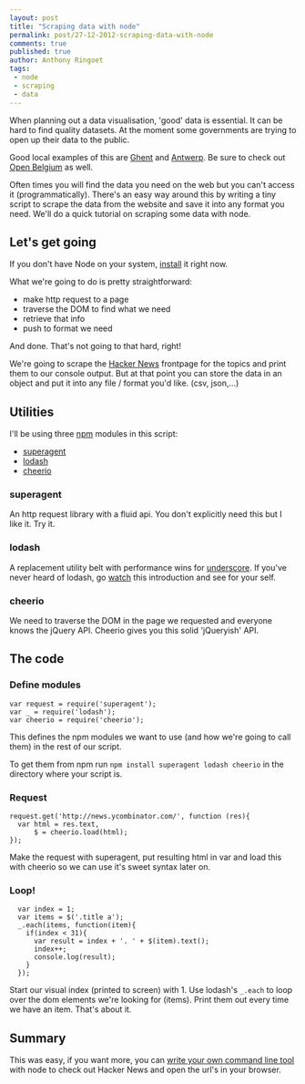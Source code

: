 ```yaml
---
layout: post
title: "Scraping data with node"
permalink: post/27-12-2012-scraping-data-with-node
comments: true
published: true
author: Anthony Ringoet
tags:
 - node
 - scraping
 - data
---
```


When planning out a data visualisation, 'good' data is essential. It can be hard to find quality datasets.
At the moment some governments are trying to open up their data to the public.

Good local examples of this are [Ghent](http://data.gent.be/) and [Antwerp](http://opendata.antwerpen.be/). Be sure to check out [Open Belgium](http://www.openbelgium.be/) as well.

Often times you will find the data you need on the web but you can't access it (programmatically). There's an easy way around this by writing a tiny script to scrape the data from the website and save it into any format you need. We'll do a quick tutorial on scraping some data with node.

## Let's get going
If you don't have Node on your system, [install](http://nodejs.org/) it right now.

What we're going to do is pretty straightforward:

- make http request to a page
- traverse the DOM to find what we need
- retrieve that info
- push to format we need

And done. That's not going to that hard, right!

We're going to scrape the [Hacker News](http://news.ycombinator.com/) frontpage for the topics and print them to our console output. But at that point you can store the data in an object and put it into any file / format you'd like. (csv, json,…)

## Utilities ##

I'll be using three [npm](https://npmjs.org/) modules in this script:

- [superagent](https://npmjs.org/package/superagent)
- [lodash](https://npmjs.org/package/lodash)
- [cheerio](https://npmjs.org/package/cheerio)

### superagent ###
An http request library with a fluid api. You don't explicitly need this but I like it. Try it.

### lodash ###
A replacement utility belt with performance wins for [underscore](http://underscorejs.org).
If you've never heard of lodash, go [watch](https://vimeo.com/44154599) this introduction and see for your self.

### cheerio ###
We need to traverse the DOM in the page we requested and everyone knows the jQuery API. Cheerio gives you this solid 'jQueryish' API.


## The code

### Define modules ###
    var request = require('superagent');
    var _ = require('lodash');
    var cheerio = require('cheerio');

This defines the npm modules we want to use (and how we're going to call them) in the rest of our script.

To get them from npm run ```npm install superagent lodash cheerio``` in the directory where your script is.





### Request ###
    request.get('http://news.ycombinator.com/', function (res){
      var html = res.text,
          $ = cheerio.load(html);
    });

Make the request with superagent, put resulting html in var and load this with cheerio so we can use it's sweet syntax later on.

### Loop! ###
      var index = 1;
      var items = $('.title a');
      _.each(items, function(item){
        if(index < 31){
          var result = index + '. ' + $(item).text();
          index++;
          console.log(result);
        }
      });

Start our visual index (printed to screen) with 1. Use lodash's ```_.each``` to loop over the dom elements we're looking for (items). Print them out every time we have an item. That's about it.

## Summary ##
This was easy, if you want more, you can [write your own command line tool](http://javascriptplayground.com/blog/2012/08/writing-a-command-line-node-tool) with node to check out Hacker News and open the url's in your browser.

<script src="https://gist.github.com/4388324.js"></script>